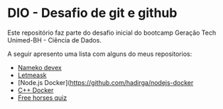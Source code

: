 # DIO - Desafio de git e github

Este repositório faz parte do desafio inicial do bootcamp Geração Tech Unimed-BH - Ciência de Dados.

A seguir apresento uma lista com alguns do meus repositorios:
 - [Nameko devex](https://github.com/hadirga/nameko-devex)
 - [Letmeask](https://github.com/hadirga/letmeask-nlw06)
 - [Node.js Docker](https://github.com/hadirga/nodejs-docker
 - [C++ Docker](https://github.com/hadirga/cpp-container-env)
 - [Free horses quiz](https://github.com/hadirga/free-horses-quiz)
